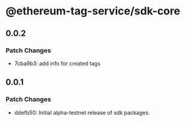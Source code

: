 # @ethereum-tag-service/sdk-core

## 0.0.2

### Patch Changes

- 7cba9b3: add info for created tags

## 0.0.1

### Patch Changes

- ddefb50: Initial alpha-testnet release of sdk packages.
